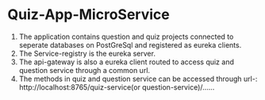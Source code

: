 # Quiz-App-MicroService

1. The application contains question and quiz projects connected to seperate databases on PostGreSql and registered as eureka clients.
2. The Service-registry is the eureka server.
3. The api-gateway is also a eureka client routed to access quiz and question service through a common url.
4. The methods in quiz and question service can be accessed through url-:
   http://localhost:8765/quiz-service(or question-service)/......
